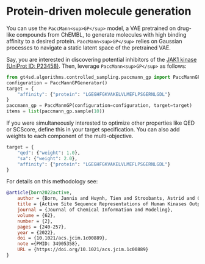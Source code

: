 # Protein-driven molecule generation

You can use the `PaccMann<sup>GP</sup>` model, a VAE pretrained on drug-like compounds from ChEMBL, to generate molecules with high binding affinity to a desired protein.
`PaccMann<sup>GP</sup>` relies on Gaussian processes to navigate a static latent space of the pretrained VAE.

Say, you are interested in discovering potential inhibitors of the [JAK1 kinase (UniProt ID: P23458)](https://www.uniprot.org/uniprot/P23458). Then, leverage `PaccMann<sup>GP</sup>` as follows:

```py
from gt4sd.algorithms.controlled_sampling.paccmann_gp import PaccMannGPGenerator, PaccMannGP
configuration = PaccMannGPGenerator()
target = {
    "affinity": {"protein": "LGEGHFGKVAKELVLMEFLPSGERNLGDL"}
}
paccmann_gp = PaccMannGP(configuration=configuration, target=target)
items = list(paccmann_gp.sample(10))
```

If you were simultaneously interested to optimize other properties like QED or SCScore, define this in your target specification.
You can also add weights to each component of the multi-objective. 

```py
target = {
    "qed": {"weight": 1.0},
    "sa": {"weight": 2.0},
    "affinity": {"protein": "LGEGHFGKVAKELVLMEFLPSGERNLGDL"}
}
```

For details on this methodology see:
```bib
@article{born2022active,
	author = {Born, Jannis and Huynh, Tien and Stroobants, Astrid and Cornell, Wendy D. and Manica, Matteo},
	title = {Active Site Sequence Representations of Human Kinases Outperform Full Sequence Representations for Affinity Prediction and Inhibitor Generation: 3D Effects in a 1D Model},
	journal = {Journal of Chemical Information and Modeling},
	volume = {62},
	number = {2},
	pages = {240-257},
	year = {2022},
	doi = {10.1021/acs.jcim.1c00889},
	note ={PMID: 34905358},
	URL = {https://doi.org/10.1021/acs.jcim.1c00889}
}
```
